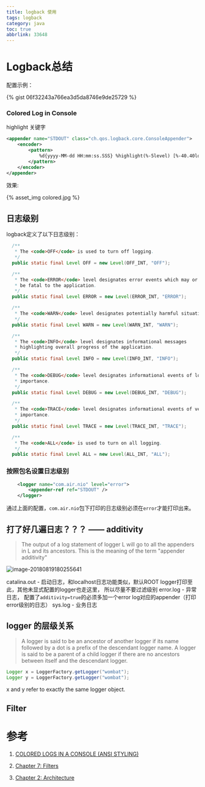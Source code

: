 ```yaml
---
title: logback 使用
tags: logback
category: java
toc: true
abbrlink: 33648
---
```


# Logback总结

配置示例：

{% gist 06f32243a766ea3d5da8746e9de25729 %}

### Colored Log in Console

highlight 关键字

```xml
<appender name="STDOUT" class="ch.qos.logback.core.ConsoleAppender">
    <encoder>
        <pattern>
            %d{yyyy-MM-dd HH:mm:ss.SSS} %highlight(%-5level) [%-40.40logger{10}] - %msg%n
        </pattern>
    </encoder>
</appender>
```
效果:

{%  asset_img   colored.jpg  %}

## 日志级别

logback定义了以下日志级别：

```java
  /**
   * The <code>OFF</code> is used to turn off logging.
   */
  public static final Level OFF = new Level(OFF_INT, "OFF");

  /**
   * The <code>ERROR</code> level designates error events which may or not
   * be fatal to the application.
   */
  public static final Level ERROR = new Level(ERROR_INT, "ERROR");

  /**
   * The <code>WARN</code> level designates potentially harmful situations.
   */
  public static final Level WARN = new Level(WARN_INT, "WARN");

  /**
   * The <code>INFO</code> level designates informational messages
   * highlighting overall progress of the application.
   */
  public static final Level INFO = new Level(INFO_INT, "INFO");

  /**
   * The <code>DEBUG</code> level designates informational events of lower
   * importance.
   */
  public static final Level DEBUG = new Level(DEBUG_INT, "DEBUG");

  /**
   * The <code>TRACE</code> level designates informational events of very low
   * importance.
   */
  public static final Level TRACE = new Level(TRACE_INT, "TRACE");

  /**
   * The <code>ALL</code> is used to turn on all logging.
   */
  public static final Level ALL = new Level(ALL_INT, "ALL");

```

### 按照包名设置日志级别

```xml
    <logger name="com.air.nio" level="error">
        <appender-ref ref="STDOUT" />
    </logger>
```

通过上面的配置，`com.air.nio`包下打印的日志级别必须在`error`才能打印出来。

## 打了好几遍日志？？？ —— additivity

>The output of a log statement of logger L will go to all the appenders in L and its ancestors. This is the meaning of the term "appender additivity"



![image-20180819180255641](/image-20180819180255641.png)

catalina.out - 启动日志，和localhost日志功能类似，默认ROOT logger打印至此，其他未显式配置的logger也走这里， 所以尽量不要过滤级别
error.log - 异常日志， 配置了`additivity=true`的必须多加一个error log对应的appender（打印error级别的日志）
sys.log  - 业务日志


## logger 的层级关系

>A logger is said to be an ancestor of another logger if its name followed by a dot is a prefix of the descendant logger name. A logger is said to be a parent of a child logger if there are no ancestors between itself and the descendant logger.

```java
Logger x = LoggerFactory.getLogger("wombat"); 
Logger y = LoggerFactory.getLogger("wombat");
```

x and y refer to exactly the same logger object.


## Filter





# 参考
1. [COLORED LOGS IN A CONSOLE (ANSI STYLING)](http://blog.codeleak.pl/2014/02/colored-logs-in-console-ansi-styling.html)

2. [Chapter 7: Filters](https://logback.qos.ch/manual/filters.html)

3. [Chapter 2: Architecture](https://logback.qos.ch/manual/architecture.html)

